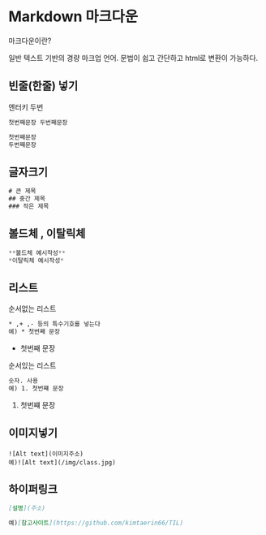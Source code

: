 
# Markdown 마크다운
마크다운이란?

 일반 텍스트 기반의 경량 마크업 언어. 문법이 쉽고 간단하고 html로 변환이 가능하다.
 
 ## 빈줄(한줄) 넣기
 엔터키 두번
```md
첫번째문장 두번째문장

첫번째문장
두번째문장
 ```

 ## 글자크기
 ```js
# 큰 제목
## 중간 제목
### 작은 제목
 ```

## 볼드체 , 이탈릭체
```js
**볼드체 예시작성**
*이탈릭체 예시작성*
```
## 리스트
순서없는 리스트
```html
* ,+ ,- 등의 특수기호를 넣는다
예) * 첫번째 문장
```
* 첫번째 문장


순서있는 리스트
```html
숫자. 사용
예) 1. 첫번쨰 문장
```

1. 첫번쨰 문장
## 이미지넣기
```
![Alt text](이미지주소)
예)![Alt text](/img/class.jpg)
```
## 하이퍼링크
```md
[설명](주소)

예)[참고사이트](https://github.com/kimtaerin66/TIL)
```

